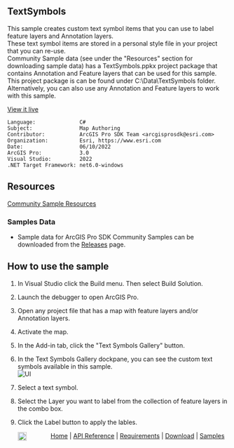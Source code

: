 ## TextSymbols

<!-- TODO: Write a brief abstract explaining this sample -->
This sample creates custom text symbol items that you can use to label feature layers and Annotation layers.    
These text symbol items are stored in a personal style file in your project that you can re-use.   
Community Sample data (see under the "Resources" section for downloading sample data) has a TextSymbols.ppkx  project package that contains Annotation and Feature layers that can be used for this sample.   
This project package is can be found under C:\Data\TextSymbols folder. Alternatively, you can also use any Annotation and Feature layers to work with this sample.  
  


<a href="https://pro.arcgis.com/en/pro-app/sdk/" target="_blank">View it live</a>

<!-- TODO: Fill this section below with metadata about this sample-->
```
Language:              C#
Subject:               Map Authoring
Contributor:           ArcGIS Pro SDK Team <arcgisprosdk@esri.com>
Organization:          Esri, https://www.esri.com
Date:                  06/10/2022
ArcGIS Pro:            3.0
Visual Studio:         2022
.NET Target Framework: net6.0-windows
```

## Resources

[Community Sample Resources](https://github.com/Esri/arcgis-pro-sdk-community-samples#resources)

### Samples Data

* Sample data for ArcGIS Pro SDK Community Samples can be downloaded from the [Releases](https://github.com/Esri/arcgis-pro-sdk-community-samples/releases) page.  

## How to use the sample
<!-- TODO: Explain how this sample can be used. To use images in this section, create the image file in your sample project's screenshots folder. Use relative url to link to this image using this syntax: ![My sample Image](FacePage/SampleImage.png) -->
1. In Visual Studio click the Build menu. Then select Build Solution.    
1. Launch the debugger to open ArcGIS Pro.  
1. Open any project file that has a map with feature layers and/or Annotation layers.   
1. Activate the map.  
1. In the Add-in tab, click the "Text Symbols Gallery" button.  
1. In the Text Symbols Gallery dockpane, you can see the custom text symbols available in this sample.   
![UI](screenshots/LabelGalery.png)   
  
1. Select a text symbol.  
1. Select the Layer you want to label from the collection of feature layers in the combo box.  
1. Click the Label button to apply the lables.   
  


<!-- End -->

&nbsp;&nbsp;&nbsp;&nbsp;&nbsp;&nbsp;<img src="https://esri.github.io/arcgis-pro-sdk/images/ArcGISPro.png"  alt="ArcGIS Pro SDK for Microsoft .NET Framework" height = "20" width = "20" align="top"  >
&nbsp;&nbsp;&nbsp;&nbsp;&nbsp;&nbsp;&nbsp;&nbsp;&nbsp;&nbsp;&nbsp;&nbsp;
[Home](https://github.com/Esri/arcgis-pro-sdk/wiki) | <a href="https://pro.arcgis.com/en/pro-app/latest/sdk/api-reference" target="_blank">API Reference</a> | [Requirements](https://github.com/Esri/arcgis-pro-sdk/wiki#requirements) | [Download](https://github.com/Esri/arcgis-pro-sdk/wiki#installing-arcgis-pro-sdk-for-net) | <a href="https://github.com/esri/arcgis-pro-sdk-community-samples" target="_blank">Samples</a>
